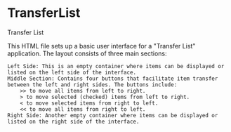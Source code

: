 # TransferList

Transfer List

This HTML file sets up a basic user interface for a "Transfer List" application. The layout consists of three main sections:

    Left Side: This is an empty container where items can be displayed or listed on the left side of the interface.
    Middle Section: Contains four buttons that facilitate item transfer between the left and right sides. The buttons include:
        >> to move all items from left to right.
        > to move selected (checked) items from left to right.
        < to move selected items from right to left.
        << to move all items from right to left.
    Right Side: Another empty container where items can be displayed or listed on the right side of the interface.

